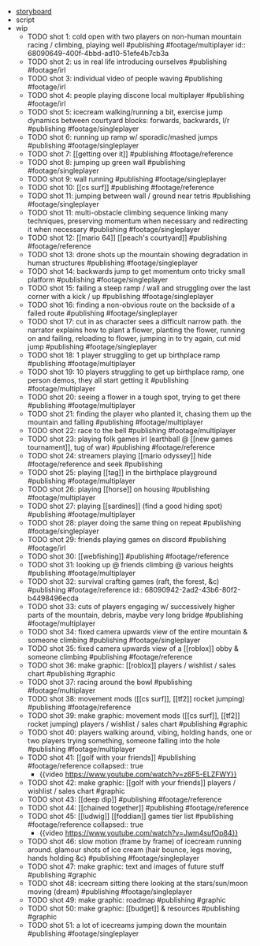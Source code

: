 - [storyboard](https://miro.com/app/board/uXjVMRX_488=/?moveToWidget=3458764625629405777&cot=14)
- script
- wip
	- TODO shot 1: cold open with two players on non-human mountain racing / climbing, playing well #publishing #footage/multiplayer
	  id:: 68090649-400f-4bbd-ad10-51efe4b7cb3a
	- TODO shot 2: us in real life introducing ourselves #publishing #footage/irl
	- TODO shot 3: individual video of people waving #publishing #footage/irl
	- TODO shot 4: people playing discone local multiplayer #publishing #footage/irl
	- TODO shot 5: icecream walking/running a bit, exercise jump dynamics between courtyard blocks: forwards, backwards, l/r #publishing #footage/singleplayer
	- TODO shot 6: running up ramp w/ sporadic/mashed jumps #publishing #footage/singleplayer
	- TODO shot 7: [[getting over it]] #publishing #footage/reference
	- TODO shot 8: jumping up green wall #publishing #footage/singleplayer
	- TODO shot 9: wall running #publishing #footage/singleplayer
	- TODO shot 10: [[cs surf]] #publishing #footage/reference
	- TODO shot 11: jumping between wall / ground near tetris #publishing #footage/singleplayer
	- TODO shot 11: multi-obstacle climbing sequence linking many techniques, preserving momentum when necessary and redirecting it when necessary #publishing #footage/singleplayer
	- TODO shot 12: [[mario 64]] [[peach's courtyard]] #publishing #footage/reference
	- TODO shot 13: drone shots up the mountain showing degradation in human structures #publishing #footage/singleplayer
	- TODO shot 14: backwards jump to get momentum onto tricky small platform #publishing #footage/singleplayer
	- TODO shot 15: failing a steep ramp / wall and struggling over the last corner with a kick / up #publishing #footage/singleplayer
	- TODO shot 16: finding a non-obvious route on the backside of a failed route #publishing #footage/singleplayer
	- TODO shot 17: cut in as character sees a difficult narrow path. the narrator explains how to plant a flower, planting the flower, running on and failing, reloading to flower, jumping in to try again, cut mid jump #publishing #footage/singleplayer
	- TODO shot 18: 1 player struggling to get up birthplace ramp #publishing #footage/multiplayer
	- TODO shot 19: 10 players struggling to get up birthplace ramp, one person demos, they all start getting it #publishing #footage/multiplayer
	- TODO shot 20: seeing a flower in a tough spot, trying to get there #publishing #footage/multiplayer
	- TODO shot 21: finding the player who planted it, chasing them up the mountain and falling #publishing #footage/multiplayer
	- TODO shot 22: race to the bell #publishing #footage/multiplayer
	- TODO shot 23: playing folk games irl (earthball @ [[new games tournament]], tug of war) #publishing #footage/reference
	- TODO shot 24: streamers playing [[mario odyssey]] hide #footage/reference
	  and seek #publishing
	- TODO shot 25: playing [[tag]] in the birthplace playground #publishing #footage/multiplayer
	- TODO shot 26: playing [[horse]] on housing #publishing #footage/multiplayer
	- TODO shot 27: playing [[sardines]] (find a good hiding spot) #publishing #footage/multiplayer
	- TODO shot 28: player doing the same thing on repeat #publishing #footage/singleplayer
	- TODO shot 29: friends playing games on discord #publishing #footage/irl
	- TODO shot 30: [[webfishing]] #publishing #footage/reference
	- TODO shot 31: looking up @ friends climbing @ various heights #publishing #footage/multiplayer
	- TODO shot 32: survival crafting games (raft, the forest, &c) #publishing #footage/reference
	  id:: 68090942-2ad2-43b6-80f2-b4498496ecda
	- TODO shot 33: cuts of players engaging w/ successively higher parts of the mountain, debris, maybe very long bridge #publishing #footage/multiplayer
	- TODO shot 34: fixed camera upwards view of the entire mountain & someone climbing #publishing #footage/singleplayer
	- TODO shot 35: fixed camera upwards view of a [[roblox]] obby & someone climbing #publishing #footage/reference
	- TODO shot 36: make graphic: [[roblox]] players / wishlist / sales chart #publishing #graphic
	- TODO shot 37: racing around the bowl #publishing #footage/multiplayer
	- TODO shot 38: movement mods ([[cs surf]], [[tf2]] rocket jumping) #publishing #footage/reference
	- TODO shot 39: make graphic: movement mods ([[cs surf]], [[tf2]] rocket jumping) players / wishlist / sales chart #publishing #graphic
	- TODO shot 40: players walking around, vibing, holding hands, one or two players trying something, someone falling into the hole #publishing #footage/multiplayer
	- TODO shot 41: [[golf with your friends]] #publishing #footage/reference
	  collapsed:: true
		- {{video https://www.youtube.com/watch?v=z6F5-ELZFWY}}
	- TODO shot 42: make graphic: [[golf with your friends]] players / wishlist / sales chart #graphic
	- TODO shot 43: [[deep dip]] #publishing #footage/reference
	- TODO shot 44: [[chained together]] #publishing #footage/reference
	- TODO shot 45: [[ludwig]] [[foddian]] games tier list #publishing #footage/reference
	  collapsed:: true
		- {{video https://www.youtube.com/watch?v=Jwm4sufOp84}}
	- TODO shot 46: slow motion (frame by frame) of icecream running around. glamour shots of ice cream (hair bounce, legs moving, hands holding &c) #publishing #footage/singleplayer
	- TODO shot 47: make graphic: text and images of future stuff #publishing #graphic
	- TODO shot 48: icecream sitting there looking at the stars/sun/moon moving (dream) #publishing #footage/singleplayer
	- TODO shot 49: make graphic: roadmap #publishing #graphic
	- TODO shot 50: make graphic: [[budget]] & resources #publishing #graphic
	- TODO shot 51: a lot of icecreams jumping down the mountain #publishing #footage/singleplayer